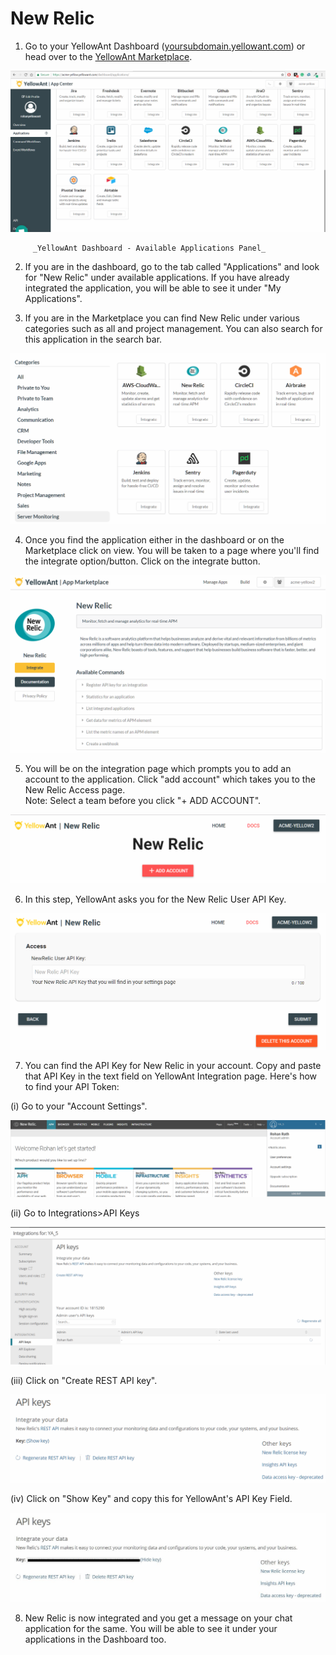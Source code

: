 # New Relic

1. Go to your YellowAnt Dashboard \([yoursubdomain.yellowant.com](https://github.com/yellowanthq/yellowant-help-center/tree/bdad19066023aa6a8b667a1d6f05b72945b49759/yoursubdomain.yellowant.com)\) or head over to the [YellowAnt Marketplace](https://www.yellowant.com/marketplace). 

![](../../.gitbook/assets/image%20%289%29.png)

         _YellowAnt Dashboard - Available Applications Panel_

2. If you are in the dashboard, go to the tab called "Applications" and look for "New Relic" under available applications. If you have already integrated the application, you will be able to see it under "My Applications".

3. If you are in the Marketplace you can find New Relic under various categories such as all and project management. You can also search for this application in the search bar.  


![](../../.gitbook/assets/image%20%28227%29.png)

4. Once you find the application either in the dashboard or on the Marketplace click on view. You will be taken to a page where you'll find the integrate option/button. Click on the integrate button.  


![](../../.gitbook/assets/image%20%28110%29.png)

5. You will be on the integration page which prompts you to add an account to the application. Click "add account" which takes you to the New Relic Access page.  
Note: Select a team before you click "+ ADD ACCOUNT".  


![](../../.gitbook/assets/image%20%28147%29.png)

6. In this step, YellowAnt asks you for the New Relic User API Key.  


![](../../.gitbook/assets/image%20%2873%29.png)

7. You can find the API Key for New Relic in your account. Copy and paste that API Key in the text field on YellowAnt Integration page. Here's how to find your API Token:

\(i\) Go to your "Account Settings".

![](../../.gitbook/assets/image%20%28142%29.png)

\(ii\) Go to Integrations&gt;API Keys

![](../../.gitbook/assets/image%20%28176%29.png)

\(iii\) Click on "Create REST API key".

![](../../.gitbook/assets/image%20%28122%29.png)

\(iv\) Click on "Show Key" and copy this for YellowAnt's API Key Field.

![](../../.gitbook/assets/image%20%28282%29.png)

8. New Relic is now integrated and you get a message on your chat application for the same. You will be able to see it under your applications in the Dashboard too.

